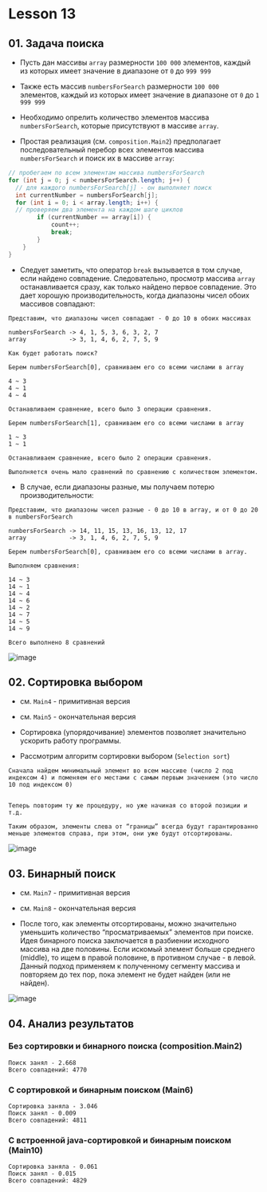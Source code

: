 # Lesson 13

## 01. Задача поиска

* Пусть дан массивы `array` размерности `100 000` элементов, каждый из которых имеет значение в диапазоне от `0` до `999 999`

* Также есть массив `numbersForSearch` размерности `100 000` элементов, каждый из которых имеет значение в диапазоне от `0` до `1 999 999`

* Необходимо опрелить количество элементов массива `numbersForSearch`, которые присутствуют в массиве `array`.

* Простая реализация (см. `composition.Main2`) предполагает последовательный перебор всех элементов массива `numbersForSearch` и поиск их в массиве `array`:

```java
// пробегаем по всем элементам массива numbersForSearch
for (int j = 0; j < numbersForSearch.length; j++) {
  // для каждого numbersForSearch[j] - он выполняет поиск
  int currentNumber = numbersForSearch[j];
  for (int i = 0; i < array.length; i++) {
  // проверяем два элемента на каждом шаге циклов
        if (currentNumber == array[i]) {
            count++;
            break;
        }
    }
}
```

* Следует заметить, что оператор `break` вызывается в том случае, если найдено совпадение. Следовательно, просмотр массива `array` останавливается сразу, как только найдено первое совпадение. Это дает хорошую производительность, когда диапазоны чисел обоих массивов совпадают:

```
Представим, что диапазоны чисел совпадают - 0 до 10 в обоих массивах

numbersForSearch -> 4, 1, 5, 3, 6, 3, 2, 7
array            -> 3, 1, 4, 6, 2, 7, 5, 9

Как будет работать поиск?

Берем numbersForSearch[0], сравниваем его со всеми числами в array

4 ~ 3
4 ~ 1
4 ~ 4

Останавливаем сравнение, всего было 3 операции сравнения.

Берем numbersForSearch[1], сравниваем его со всеми числами в array

1 ~ 3
1 ~ 1

Останавливаем сравнение, всего было 2 операции сравнения.

Выполняется очень мало сравнений по сравнению с количеством элементом.
```

* В случае, если диапазоны разные, мы получаем потерю производительности:

```
Представим, что диапазоны чисел разные - 0 до 10 в array, и от 0 до 20 в numbersForSearch

numbersForSearch -> 14, 11, 15, 13, 16, 13, 12, 17
array            -> 3, 1, 4, 6, 2, 7, 5, 9

Берем numbersForSearch[0], сравниваем его со всеми числами в array.

Выполняем сравнения:

14 ~ 3
14 ~ 1
14 ~ 4
14 ~ 6
14 ~ 2
14 ~ 7
14 ~ 5
14 ~ 9

Всего выполнено 8 сравнений
```

![image](https://raw.githubusercontent.com/ait-tr/cohort27/main/basic_programming/lesson_13/img/1.png)

## 02. Сортировка выбором

* см. `Main4` - примитивная версия
* см. `Main5` - окончательная версия


* Сортировка (упорядочивание) элементов позволяет значительно ускорить работу программы. 

* Рассмотрим алгоритм сортировки выбором (`Selection sort`)

```
Сначала найдем минимальный элемент во всем массиве (число 2 под индексом 4) и поменяем его местами с самым первым значением (это число 10 под индексом 0)


Теперь повторим ту же процедуру, но уже начиная со второй позиции и т.д.

Таким образом, элементы слева от “границы” всегда будут гарантированно меньше элементов справа, при этом, они уже будут отсортированы.
```

![image](https://raw.githubusercontent.com/ait-tr/cohort27/main/basic_programming/lesson_13/img/2.png)

## 03. Бинарный поиск

* см. `Main7` - примитивная версия
* см. `Main8` - окончательная версия


* После того, как элементы отсортированы, можно значительно уменьшить количество “просматриваемых” элементов при поиске. Идея бинарного поиска заключается в разбиении исходного массива на две половины. Если искомый элемент больше среднего (middle), то ищем в правой половине, в противном случае - в левой. Данный подход применяем к полученному сегменту массива и повторяем до тех пор, пока элемент не будет найден (или не найден).

![image](https://raw.githubusercontent.com/ait-tr/cohort27/main/basic_programming/lesson_13/img/3.png)

## 04. Анализ результатов

### Без сортировки и бинарного поиска (composition.Main2)

```
Поиск занял - 2.668
Всего совпадений: 4770
```

### С сортировкой и бинарным поиском (Main6)

```
Сортировка заняла - 3.046
Поиск занял - 0.009
Всего совпадений: 4811
```

### С встроенной java-сортировкой и бинарным поиском (Main10)

```
Сортировка заняла - 0.061
Поиск занял - 0.015
Всего совпадений: 4829
```

